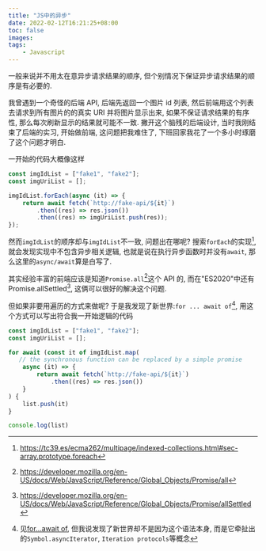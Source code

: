 ```yaml
---
title: "JS中的异步"
date: 2022-02-12T16:21:25+08:00
toc: false
images:
tags:
    - Javascript
---
```


一般来说并不用太在意异步请求结果的顺序, 但个别情况下保证异步请求结果的顺序是有必要的.

我曾遇到一个奇怪的后端 API, 后端先返回一个图片 id 列表, 然后前端用这个列表去请求到所有图片的的真实 URI 并将图片显示出来, 如果不保证请求结果的有序性, 那么每次刷新显示的结果就可能不一致. 撇开这个脑残的后端设计, 当时我刚结束了后端的实习, 开始做前端, 这问题把我难住了, 下班回家我花了一个多小时琢磨了这个问题才明白.

一开始的代码大概像这样

```javascript
const imgIdList = ["fake1", "fake2"];
const imgUriList = [];

imgIdList.forEach(async (it) => {
    return await fetch(`http://fake-api/${it}`)
        .then((res) => res.json())
        .then((res) => imgUriList.push(res));
});
```

然而`imgIdList`的顺序却与`imgIdList`不一致, 问题出在哪呢? 搜索`forEach`的实现[^1], 就会发现实现中不包含异步相关逻辑, 也就是说在执行异步函数时并没有`await`, 那么这里的`async/await`算是白写了.

其实经验丰富的前端应该是知道`Promise.all`[^2]这个 API 的, 而在"ES2020"中还有 Promise.allSettled[^3], 这俩可以很好的解决这个问题.

但如果非要用遍历的方式来做呢? 于是我发现了新世界:`for ... await of`[^4], 用这个方式可以写出符合我一开始逻辑的代码

```javascript
const imgIdList = ["fake1", "fake2"];
const imgUriList = [];

for await (const it of imgIdList.map(
   // the synchronous function can be replaced by a simple promise
    async (it) => {
        return await fetch(`http://fake-api/${it}`)
            .then((res) => res.json())
    }
) {
    list.push(it)
}

console.log(list)
```

[^1]: https://tc39.es/ecma262/multipage/indexed-collections.html#sec-array.prototype.foreach
[^2]: https://developer.mozilla.org/en-US/docs/Web/JavaScript/Reference/Global_Objects/Promise/all
[^3]: https://developer.mozilla.org/en-US/docs/Web/JavaScript/Reference/Global_Objects/Promise/allSettled
[^4]: 见[for...await of](https://developer.mozilla.org/en-US/docs/Web/JavaScript/Reference/Statements/for-await...of), 但我说发现了新世界却不是因为这个语法本身, 而是它牵扯出的`Symbol.asyncIterator`, `Iteration protocols`等概念

